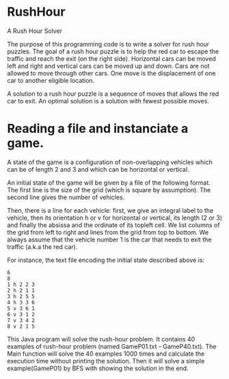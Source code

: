 # RushHour
A Rush Hour Solver

The purpose of this programming code is to write a solver for rush hour puzzles. The goal of a rush hour puzzle is to help the red car to escape the traffic and reach the exit (on the right side). Horizontal cars can be moved left and right and vertical cars can be moved up and down. Cars are not allowed to move through other cars. One move is the displacement of one car to another eligible location.

A solution to a rush hour puzzle is a sequence of moves that allows the red car to exit. An optimal solution is a solution with fewest possible moves.

# Reading a file and instanciate a game. 

A state of the game is a configuration of non-overlapping vehicles which can be of length 2 and 3 and which can be horizontal or vertical.

An initial state of the game will be given by a file of the following format. The first line is the size of the grid (which is square by assumption). The second line gives the number of vehicles.

Then, there is a line for each vehicle: first, we give an integral label to the vehicle, then its orientation h or v for horizontal or vertical, its length (2 or 3) and finally the absissa and the ordinate of its topleft cell. We list columns of the grid from left to right and lines from the grid from top to bottom. We always assume that the vehicle number 1 is the car that needs to exit the traffic (a.k.a the red car).

For instance, the text file encoding the initial state described above is:

    6
    8 
    1 h 2 2 3 
    2 h 2 1 1 
    3 h 2 5 5 
    4 h 3 3 6 
    5 v 3 6 1 
    6 v 3 1 2 
    7 v 3 4 2 
    8 v 2 1 5

This Java program will solve the rush-hour problem. It contains 40 examples of rush-hour problem (named GameP01.txt - GameP40.txt). The Main function will solve the 40 examples 1000 times and calculate the execution time without printing the solution. Then it will solve a simple example(GameP01) by BFS with showing the solution in the end.
